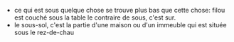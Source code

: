 - ce qui est sous quelque chose se trouve plus bas que cette chose: filou est couché sous la table
  le contraire de sous, c'est sur.
- le sous-sol, c'est la partie d'une maison ou d'un immeuble qui est située sous le rez-de-chau